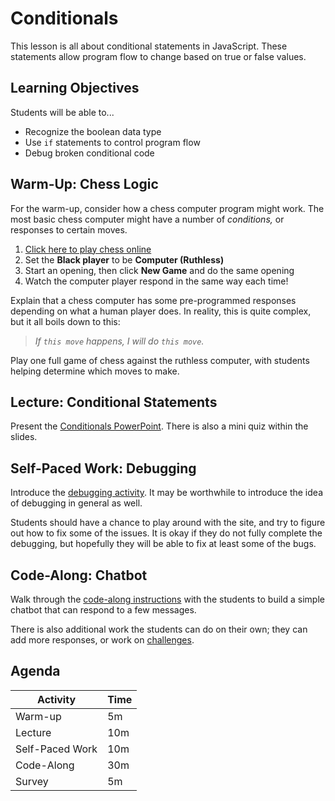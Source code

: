 # Conditionals
This lesson is all about conditional statements in JavaScript. These statements allow program flow to change based on true or false values.

## Learning Objectives
Students will be able to...

- Recognize the boolean data type
- Use `if` statements to control program flow
- Debug broken conditional code

## Warm-Up: Chess Logic
For the warm-up, consider how a chess computer program might work. The most basic chess computer might have a number of _conditions,_ or responses to certain moves.

1. [Click here to play chess online](https://www.mathsisfun.com/games/chess.html)
1. Set the **Black player** to be **Computer (Ruthless)**
1. Start an opening, then click **New Game** and do the same opening
1. Watch the computer player respond in the same way each time!

Explain that a chess computer has some pre-programmed responses depending on what a human player does. In reality, this is quite complex, but it all boils down to this:

>_If `this move` happens, I will do `this move`._

Play one full game of chess against the ruthless computer, with students helping determine which moves to make.

## Lecture: Conditional Statements
Present the [Conditionals PowerPoint](Conditionals.pptx). There is also a mini quiz within the slides.

## Self-Paced Work: Debugging
Introduce the [debugging activity](ConditionalDebugging.md). It may be worthwhile to introduce the idea of debugging in general as well.

Students should have a chance to play around with the site, and try to figure out how to fix some of the issues. It is okay if they do not fully complete the debugging, but hopefully they will be able to fix at least some of the bugs.

## Code-Along: Chatbot
Walk through the [code-along instructions](ChatbotCodeAlong.md) with the students to build a simple chatbot that can respond to a few messages.

There is also additional work the students can do on their own; they can add more responses, or work on [challenges](Challenges.md).

## Agenda

| Activity | Time |
|-|-|
| Warm-up | 5m |
| Lecture | 10m |
| Self-Paced Work | 10m |
| Code-Along | 30m |
| Survey | 5m |

